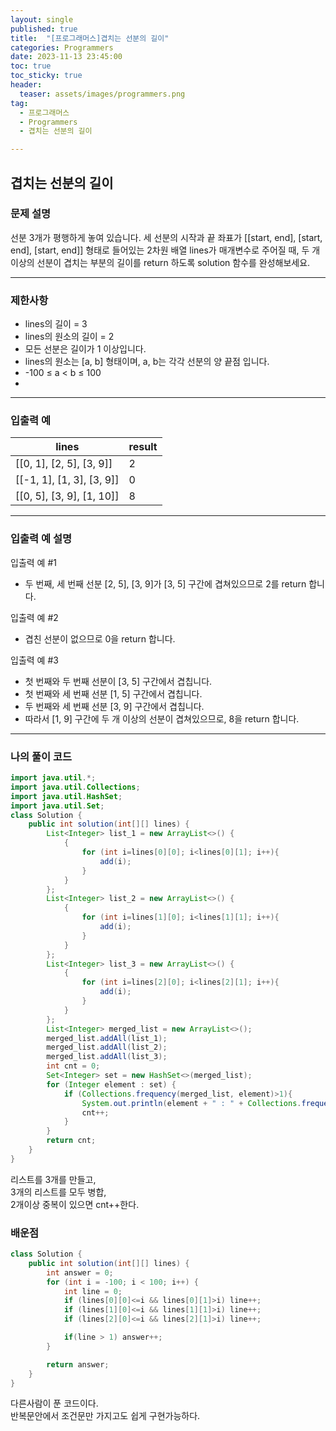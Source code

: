```yaml
---
layout: single
published: true
title:  "[프로그래머스]겹치는 선분의 길이"
categories: Programmers
date: 2023-11-13 23:45:00
toc: true
toc_sticky: true
header:
  teaser: assets/images/programmers.png
tag:   
  - 프로그래머스
  - Programmers
  - 겹치는 선분의 길이

---
```


## 겹치는 선분의 길이

### 문제 설명

선분 3개가 평행하게 놓여 있습니다. 세 선분의 시작과 끝 좌표가 [[start, end], [start, end], [start, end]] 형태로 들어있는 2차원 배열 lines가 매개변수로 주어질 때, 두 개 이상의 선분이 겹치는 부분의 길이를 return 하도록 solution 함수를 완성해보세요.

----------------

### 제한사항

* lines의 길이 = 3
* lines의 원소의 길이 = 2
* 모든 선분은 길이가 1 이상입니다.
* lines의 원소는 [a, b] 형태이며, a, b는 각각 선분의 양 끝점 입니다.
* -100 ≤ a < b ≤ 100
* 
----------------

### 입출력 예

|lines	|result|
|---|---|
|[[0, 1], [2, 5], [3, 9]]	|2|
|[[-1, 1], [1, 3], [3, 9]]	|0|
|[[0, 5], [3, 9], [1, 10]]	|8|

----------------

### 입출력 예 설명

입출력 예 #1  

* 두 번째, 세 번째 선분 [2, 5], [3, 9]가 [3, 5] 구간에 겹쳐있으므로 2를 return 합니다.

  
입출력 예 #2  

* 겹친 선분이 없으므로 0을 return 합니다.  
   

입출력 예 #3  

* 첫 번째와 두 번째 선분이 [3, 5] 구간에서 겹칩니다.
* 첫 번째와 세 번째 선분 [1, 5] 구간에서 겹칩니다.
* 두 번째와 세 번째 선분 [3, 9] 구간에서 겹칩니다.
* 따라서 [1, 9] 구간에 두 개 이상의 선분이 겹쳐있으므로, 8을 return 합니다.

  
  

  

  

  

----------------

### 나의 풀이 코드

```java
import java.util.*;
import java.util.Collections;
import java.util.HashSet;
import java.util.Set;
class Solution {
    public int solution(int[][] lines) {
        List<Integer> list_1 = new ArrayList<>() {
            {
                for (int i=lines[0][0]; i<lines[0][1]; i++){
                    add(i);
                }
            }
        };
        List<Integer> list_2 = new ArrayList<>() {
            {
                for (int i=lines[1][0]; i<lines[1][1]; i++){
                    add(i);
                }
            }
        };
        List<Integer> list_3 = new ArrayList<>() {
            {
                for (int i=lines[2][0]; i<lines[2][1]; i++){
                    add(i);
                }
            }
        };
        List<Integer> merged_list = new ArrayList<>();
        merged_list.addAll(list_1);
        merged_list.addAll(list_2);
        merged_list.addAll(list_3);
        int cnt = 0;
        Set<Integer> set = new HashSet<>(merged_list);
        for (Integer element : set) {
            if (Collections.frequency(merged_list, element)>1){
                System.out.println(element + " : " + Collections.frequency(merged_list, element));
                cnt++;
            }
        }
        return cnt;
    }
}
```
리스트를 3개를 만들고,  
3개의 리스트를 모두 병합,  
2개이상 중복이 있으면 cnt++한다.  
        

### 배운점

```java
class Solution {
    public int solution(int[][] lines) {
        int answer = 0;
        for (int i = -100; i < 100; i++) {
            int line = 0;
            if (lines[0][0]<=i && lines[0][1]>i) line++;
            if (lines[1][0]<=i && lines[1][1]>i) line++;
            if (lines[2][0]<=i && lines[2][1]>i) line++;

            if(line > 1) answer++;
        }

        return answer;
    }
}
```
다른사람이 푼 코드이다.  
반복문안에서 조건문만 가지고도 쉽게 구현가능하다.


